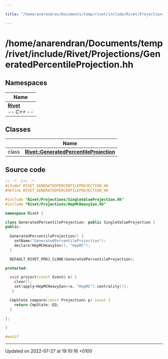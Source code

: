 ```yaml
---

title: "/home/anarendran/Documents/temp/rivet/include/Rivet/Projections/GeneratedPercentileProjection.hh"

---
```


# /home/anarendran/Documents/temp/rivet/include/Rivet/Projections/GeneratedPercentileProjection.hh



## Namespaces

| Name           |
| -------------- |
| **[Rivet](http://example.org/namespaces/namespacerivet/)** <br>-*- C++ -*-  |

## Classes

|                | Name           |
| -------------- | -------------- |
| class | **[Rivet::GeneratedPercentileProjection](http://example.org/classes/classrivet_1_1generatedpercentileprojection/)**  |




## Source code

```cpp
// -*- C++ -*-
#ifndef RIVET_GENERATEDPERCENTILEPROJECTION_HH
#define RIVET_GENERATEDPERCENTILEPROJECTION_HH

#include "Rivet/Projections/SingleValueProjection.hh"
#include "Rivet/Projections/HepMCHeavyIon.hh"

namespace Rivet {

class GeneratedPercentileProjection: public SingleValueProjection {
public:
  
  GeneratedPercentileProjection() {
    setName("GeneratedPercentileProjection");
    declare(HepMCHeavyIon(), "HepMC");
  }

  DEFAULT_RIVET_PROJ_CLONE(GeneratedPercentileProjection);

protected:

  void project(const Event& e) {
    clear();
    set(apply<HepMCHeavyIon>(e, "HepMC").centrality());
   }

  CmpState compare(const Projection& p) const {
    return CmpState::EQ;
  }
  
};

}

#endif
```


-------------------------------

Updated on 2022-07-27 at 19:10:16 +0100
